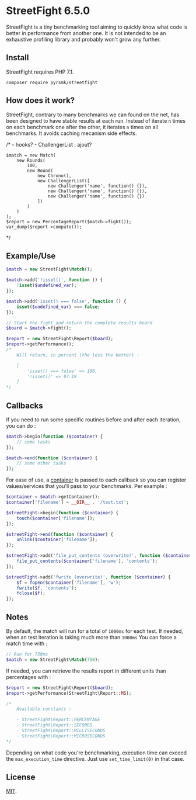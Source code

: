 StreetFight 6.5.0
=================

StreetFight is a tiny benchmarking tool aiming to quickly know what code is better in performance from another one. It is not intended to be an exhaustive profiling library and probably won't grow any further.

Install
-------

StreetFight requires PHP 7.1.

```
composer require pyrsmk/streetfight
```

How does it work?
-----------------

StreetFight, contrary to many benchmarks we can found on the net, has been designed to have stable results at each run. Instead of iterate `n` times on each benchmark one after the other, it iterates `n` times on all benchmarks. It avoids caching mecanism side effects.



/*
    - hooks?
    - ChallengerList : ajout?

    $match = new Match(
        new Rounds(
            100,
            new Round(
                new Chrono(),
                new ChallengerList([
                    new Challenger('name', function() {}),
                    new Challenger('name', function() {}),
                    new Challenger('name', function() {})
                ])
            )
        )
    );
    $report = new PercentageReport($match->fight());
    var_dump($report->compute());
*/



Example/Use
-----------

```php
$match = new StreetFight\Match();

$match->add('!isset()', function () {
    !isset($undefined_var);
});

$match->add('isset() === false', function () {
    isset($undefined_var) === false;
});

// Start the fight and return the complete results board
$board = $match->fight();

$report = new StreetFight\Report($board);
$report->getPerformance();
/*
    Will return, in percent (the less the better) :

    [
        'isset() === false' => 100,
        '!isset()' => 97.19
    ]
*/
```

Callbacks
---------

If you need to run some specific routines before and after each iteration, you can do :

```php
$match->begin(function ($container) {
    // some tasks
});

$match->end(function ($container) {
    // some other tasks
});
```

For ease of use, a [container](https://github.com/pyrsmk/Chernozem) is passed to each callback so you can register values/services that you'll pass to your benchmarks. Per example :

```php
$container = $match->getContainer();
$container['filename'] = __DIR__ . '/test.txt';

$streetFight->begin(function ($container) {
    touch($container['filename']);
});

$streetFight->end(function ($container) {
    unlink($container['filename']);
});

$streetFight->add('file_put_contents (overwrite)', function ($container) {
    file_put_contents($container['filename'], 'contents');
});

$streetFight->add('fwrite (overwrite)', function ($container) {
    $f = fopen($container['filename'], 'w');
    fwrite($f, 'contents');
    fclose($f);
});
```

Notes
-----

By default, the match will run for a total of `1000ms` for each test. If needed, when an test iteration is taking much more than `1000ms` You can force a match time with :

```php
// Run for 750ms
$match = new StreetFight\Match(750);
```

If needed, you can retrieve the results report in different units than percentages with :

```php
$report = new StreetFight\Report($board);
$report->getPerformance(StreetFight\Report::MS);

/*
    Available constants :

    - StreetFight\Report::PERCENTAGE
    - StreetFight\Report::SECONDS
    - StreetFight\Report::MILLISECONDS
    - StreetFight\Report::MICROSECONDS
*/
```

Depending on what code you're benchmarking, execution time can exceed the `max_execution_time` directive. Just use `set_time_limit(0)` in that case.

License
-------

[MIT](http://dreamysource.mit-license.org).
